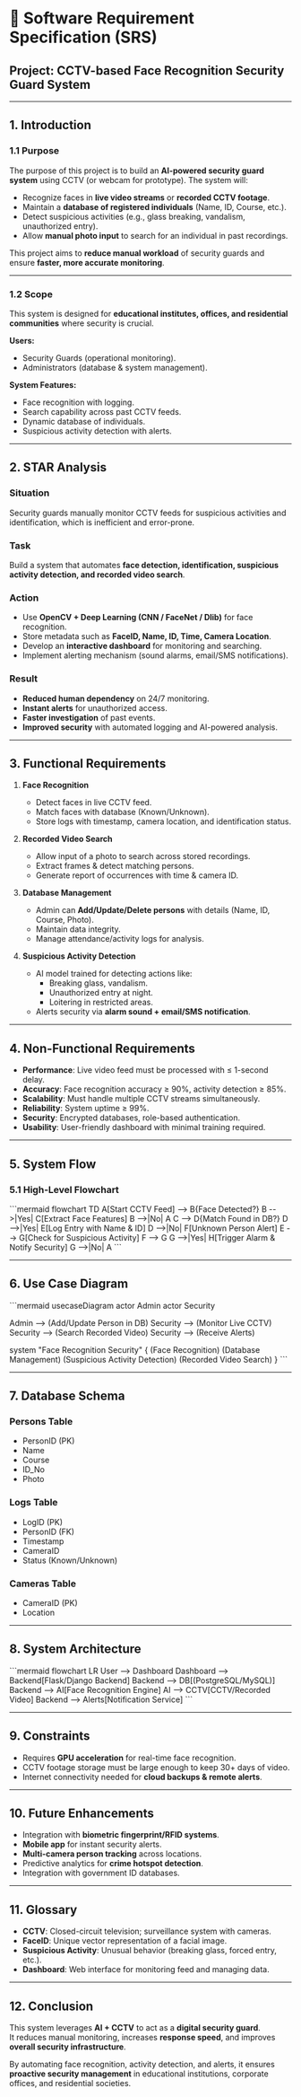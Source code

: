 

# 📄 Software Requirement Specification (SRS)
## Project: CCTV-based Face Recognition Security Guard System

---

## 1. Introduction  

### 1.1 Purpose  
The purpose of this project is to build an **AI-powered security guard system** using CCTV (or webcam for prototype). The system will:  
- Recognize faces in **live video streams** or **recorded CCTV footage**.  
- Maintain a **database of registered individuals** (Name, ID, Course, etc.).  
- Detect suspicious activities (e.g., glass breaking, vandalism, unauthorized entry).  
- Allow **manual photo input** to search for an individual in past recordings.  

This project aims to **reduce manual workload** of security guards and ensure **faster, more accurate monitoring**.  

---

### 1.2 Scope  
This system is designed for **educational institutes, offices, and residential communities** where security is crucial.  

**Users:**  
- Security Guards (operational monitoring).  
- Administrators (database & system management).  

**System Features:**  
- Face recognition with logging.  
- Search capability across past CCTV feeds.  
- Dynamic database of individuals.  
- Suspicious activity detection with alerts.  

---

## 2. STAR Analysis  

### Situation  
Security guards manually monitor CCTV feeds for suspicious activities and identification, which is inefficient and error-prone.  

### Task  
Build a system that automates **face detection, identification, suspicious activity detection, and recorded video search**.  

### Action  
- Use **OpenCV + Deep Learning (CNN / FaceNet / Dlib)** for face recognition.  
- Store metadata such as **FaceID, Name, ID, Time, Camera Location**.  
- Develop an **interactive dashboard** for monitoring and searching.  
- Implement alerting mechanism (sound alarms, email/SMS notifications).  

### Result  
- **Reduced human dependency** on 24/7 monitoring.  
- **Instant alerts** for unauthorized access.  
- **Faster investigation** of past events.  
- **Improved security** with automated logging and AI-powered analysis.  

---

## 3. Functional Requirements  

1. **Face Recognition**  
   - Detect faces in live CCTV feed.  
   - Match faces with database (Known/Unknown).  
   - Store logs with timestamp, camera location, and identification status.  

2. **Recorded Video Search**  
   - Allow input of a photo to search across stored recordings.  
   - Extract frames & detect matching persons.  
   - Generate report of occurrences with time & camera ID.  

3. **Database Management**  
   - Admin can **Add/Update/Delete persons** with details (Name, ID, Course, Photo).  
   - Maintain data integrity.  
   - Manage attendance/activity logs for analysis.  

4. **Suspicious Activity Detection**  
   - AI model trained for detecting actions like:  
     - Breaking glass, vandalism.  
     - Unauthorized entry at night.  
     - Loitering in restricted areas.  
   - Alerts security via **alarm sound + email/SMS notification**.  

---

## 4. Non-Functional Requirements  

- **Performance**: Live video feed must be processed with ≤ 1-second delay.  
- **Accuracy**: Face recognition accuracy ≥ 90%, activity detection ≥ 85%.  
- **Scalability**: Must handle multiple CCTV streams simultaneously.  
- **Reliability**: System uptime ≥ 99%.  
- **Security**: Encrypted databases, role-based authentication.  
- **Usability**: User-friendly dashboard with minimal training required.  

---

## 5. System Flow  

### 5.1 High-Level Flowchart  

\`\`\`mermaid
flowchart TD
    A[Start CCTV Feed] --> B{Face Detected?}
    B -->|Yes| C[Extract Face Features]
    B -->|No| A
    C --> D{Match Found in DB?}
    D -->|Yes| E[Log Entry with Name & ID]
    D -->|No| F[Unknown Person Alert]
    E --> G[Check for Suspicious Activity]
    F --> G
    G -->|Yes| H[Trigger Alarm & Notify Security]
    G -->|No| A
\`\`\`

---

## 6. Use Case Diagram  

\`\`\`mermaid
usecaseDiagram
actor Admin
actor Security

Admin --> (Add/Update Person in DB)
Security --> (Monitor Live CCTV)
Security --> (Search Recorded Video)
Security --> (Receive Alerts)

system "Face Recognition Security" {
  (Face Recognition)
  (Database Management)
  (Suspicious Activity Detection)
  (Recorded Video Search)
}
\`\`\`

---

## 7. Database Schema  

### **Persons Table**  
- PersonID (PK)  
- Name  
- Course  
- ID_No  
- Photo  

### **Logs Table**  
- LogID (PK)  
- PersonID (FK)  
- Timestamp  
- CameraID  
- Status (Known/Unknown)  

### **Cameras Table**  
- CameraID (PK)  
- Location  

---

## 8. System Architecture  

\`\`\`mermaid
flowchart LR
    User --> Dashboard
    Dashboard --> Backend[Flask/Django Backend]
    Backend --> DB[(PostgreSQL/MySQL)]
    Backend --> AI[Face Recognition Engine]
    AI --> CCTV[CCTV/Recorded Video]
    Backend --> Alerts[Notification Service]
\`\`\`

---

## 9. Constraints  

- Requires **GPU acceleration** for real-time face recognition.  
- CCTV footage storage must be large enough to keep 30+ days of video.  
- Internet connectivity needed for **cloud backups & remote alerts**.  

---

## 10. Future Enhancements  

- Integration with **biometric fingerprint/RFID systems**.  
- **Mobile app** for instant security alerts.  
- **Multi-camera person tracking** across locations.  
- Predictive analytics for **crime hotspot detection**.  
- Integration with government ID databases.  

---

## 11. Glossary  

- **CCTV**: Closed-circuit television; surveillance system with cameras.  
- **FaceID**: Unique vector representation of a facial image.  
- **Suspicious Activity**: Unusual behavior (breaking glass, forced entry, etc.).  
- **Dashboard**: Web interface for monitoring feed and managing data.  

---

## 12. Conclusion  

This system leverages **AI + CCTV** to act as a **digital security guard**.  
It reduces manual monitoring, increases **response speed**, and improves **overall security infrastructure**.  

By automating face recognition, activity detection, and alerts, it ensures **proactive security management** in educational institutions, corporate offices, and residential societies.  
